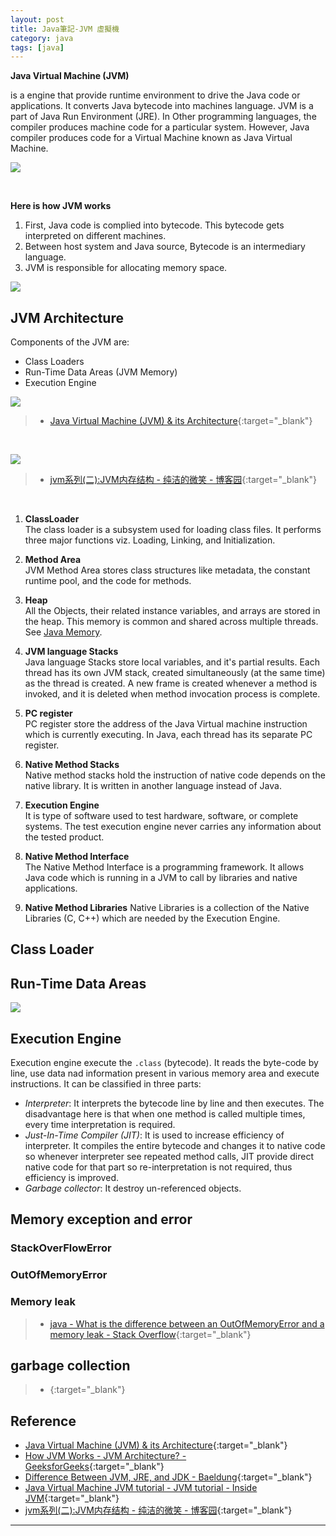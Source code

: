 ```yaml
---
layout: post
title: Java筆記-JVM 虛擬機
category: java
tags: [java]
---
```


**Java Virtual Machine (JVM)** 

is a engine that provide runtime environment to drive the Java code or applications. It converts Java bytecode into machines language. JVM is a part of 
Java Run Environment (JRE). In Other programming languages, the compiler produces machine code for a particular system. However, Java compiler produces code for a Virtual Machine known 
as Java Virtual Machine.

![](http://www.hauchenglee.com/assets/images/java/java-program-execution.png)

<br>

**Here is how JVM works**

1. First, Java code is complied into bytecode. This bytecode gets interpreted on different machines.
2. Between host system and Java source, Bytecode is an intermediary language.
3. JVM is responsible for allocating memory space.

![](http://www.hauchenglee.com/assets/images/java/jvm-works.jpg)

## JVM Architecture

Components of the JVM are:
- Class Loaders
- Run-Time Data Areas (JVM Memory)
- Execution Engine

![](http://www.hauchenglee.com/assets/images/java/jvm-architecture.png)

> - [Java Virtual Machine (JVM) & its Architecture](https://www.guru99.com/java-virtual-machine-jvm.html){:target="_blank"}

<br>

![](http://www.hauchenglee.com/assets/images/java/jvm-zh.jpg)

> - [jvm系列(二):JVM内存结构 - 纯洁的微笑 - 博客园](https://www.cnblogs.com/ityouknow/p/5610232.html){:target="_blank"}

<br>

1. **ClassLoader**<br>
The class loader is a subsystem used for loading class files. It performs three major functions viz. Loading, Linking, and Initialization.

2. **Method Area**<br>
JVM Method Area stores class structures like metadata, the constant runtime pool, and the code for methods.

3. **Heap**<br>
All the Objects, their related instance variables, and arrays are stored in the heap. This memory is common and shared across multiple threads. 
See [Java Memory](http://www.hauchenglee.com/java/2019/12/04/java-memory.html).

4. **JVM language Stacks**<br>
Java language Stacks store local variables, and it's partial results. Each thread has its own JVM stack, created simultaneously (at the same time) as the thread is created. 
A new frame is created whenever a method is invoked, and it is deleted when method invocation process is complete.

5. **PC register**<br>
PC register store the address of the Java Virtual machine instruction which is currently executing. In Java, each thread has its separate PC register.

6. **Native Method Stacks**<br>
Native method stacks hold the instruction of native code depends on the native library. It is written in another language instead of Java.

7. **Execution Engine**<br>
It is type of software used to test hardware, software, or complete systems. The test execution engine never carries any information about the tested product.

8. **Native Method Interface**<br>
The Native Method Interface is a programming framework. It allows Java code which is running in a JVM to call by libraries and native applications.

9. **Native Method Libraries**
Native Libraries is a collection of the Native Libraries (C, C++) which are needed by the Execution Engine.

## Class Loader

## Run-Time Data Areas

![](http://www.hauchenglee.com/assets/java/tech/jvm-memory-2.jpg)

## Execution Engine 

Execution engine execute the `.class` (bytecode). It reads the byte-code by line, use data nad information present in various memory area and execute instructions.
It can be classified in three parts:

- *Interpreter*: It interprets the bytecode line by line and then executes. The disadvantage here is that when one method is called multiple times, every time interpretation is required.
- *Just-In-Time Compiler (JIT)*: It is used to increase efficiency of interpreter. It compiles the entire bytecode and changes it to native code so whenever interpreter see repeated method calls,
JIT provide direct native code for that part so re-interpretation is not required, thus efficiency is improved.
- *Garbage collector*: It destroy un-referenced objects.

## Memory exception and error

### StackOverFlowError

### OutOfMemoryError

### Memory leak

> - [java - What is the difference between an OutOfMemoryError and a memory leak - Stack Overflow](https://stackoverflow.com/questions/4943518/what-is-the-difference-between-an-outofmemoryerror-and-a-memory-leak){:target="_blank"}

## garbage collection

> - [](){:target="_blank"}

## Reference

- [Java Virtual Machine (JVM) & its Architecture](https://www.guru99.com/java-virtual-machine-jvm.html){:target="_blank"}
- [How JVM Works - JVM Architecture? - GeeksforGeeks](https://www.geeksforgeeks.org/jvm-works-jvm-architecture/){:target="_blank"}
- [Difference Between JVM, JRE, and JDK - Baeldung](https://www.baeldung.com/jvm-vs-jre-vs-jdk){:target="_blank"}
- [Java Virtual Machine JVM tutorial - JVM tutorial - Inside JVM](https://www.viralpatel.net/java-virtual-machine-an-inside-story/){:target="_blank"}
- [jvm系列(二):JVM内存结构 - 纯洁的微笑 - 博客园](https://www.cnblogs.com/ityouknow/p/5610232.html){:target="_blank"}

---